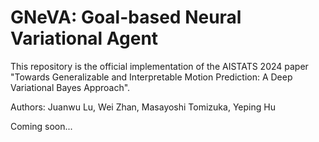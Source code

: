 # GNeVA: Goal-based Neural Variational Agent

This repository is the official implementation of the AISTATS 2024 paper "Towards Generalizable and Interpretable Motion Prediction: A Deep Variational Bayes Approach".

Authors: Juanwu Lu, Wei Zhan, Masayoshi Tomizuka, Yeping Hu

Coming soon...
